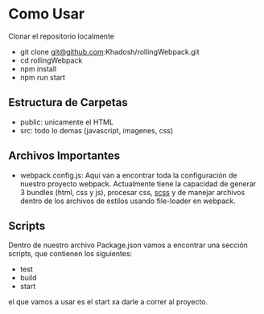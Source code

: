 # Como Usar
Clonar el repositorio localmente
- git clone git@github.com:Khadosh/rollingWebpack.git
- cd rollingWebpack
- npm install
- npm run start

## Estructura de Carpetas
- public: unicamente el HTML
- src: todo lo demas (javascript, imagenes, css)

## Archivos Importantes
- webpack.config.js: Aqui van a encontrar toda la configuración de nuestro proyecto webpack. Actualmente tiene la capacidad de generar 3 bundles (html, css y js), procesar css, [scss](https://sass-lang.com/) y de manejar archivos dentro de los archivos de estilos usando file-loader en webpack.

## Scripts
Dentro de nuestro archivo Package.json vamos a encontrar una sección scripts, que contienen los siguientes:
- test
- build
- start

el que vamos a usar es el start xa darle a correr al proyecto.
